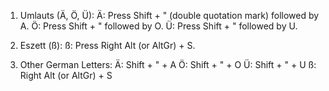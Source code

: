 1. Umlauts (Ä, Ö, Ü):
Ä: Press Shift + " (double quotation mark) followed by A.
Ö: Press Shift + " followed by O.
Ü: Press Shift + " followed by U.

2. Eszett (ß):
ß: Press Right Alt (or AltGr) + S.

3. Other German Letters:
Ä: Shift + " + A
Ö: Shift + " + O
Ü: Shift + " + U
ß: Right Alt (or AltGr) + S